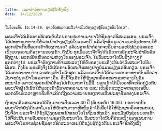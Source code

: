 ```yaml
---
title:  ເວລາສຳລັບການຮຽນຮູ້ອີກຄັ້ງໜຶ່ງ
date:  14/12/2020
---
```


`ໃນອົບພະຍົບ 16:14-29. ຊາວອິດສະລາເອນນັ້ນຈຳເປັນຕ້ອງຮຽນຮູ້ບົດຮຽນອັນໃດແດ່?.`

ພຣະເຈົ້າໄດ້ເຮັດການອັດສະຈັນໂດຍການປະທານມານາໃຫ້ຊົນຊາດອິສະລະເອນ. ພຣະເຈົ້າໄດ້ປະທານອາຫານໃຫ້ແກ່ເຂົາຢ່າງພຽງພໍໃນແຕ່ລະມື້. ແລ້ວຖ້າສົມມຸດວ່າ ພຣະອົງປະທານໃຫ້ພວກເຂົາເກີນທີ່ພວກເຂົາຕ້ອງການເດ? ແລ້ວພວກເຂົາກໍອາດຈະລືມວ່າພຣະອົງຊົງດູແລແລະເບິ່ງແຍງຄວາມຕ້ອງການຂອງເຂົາ. ດັ່ງນັ້ນ ທຸກມື້ພຣະເຈົ້າຈຶ່ງໄດ້ເຮັດການອັດສະຈັນສຳລັບຄົນທັງຫຼາຍ. ພວກເຂົາເຫັນຄວາມຫ່ວງໃຍຂອງພຣະເຈົ້າ. ໃນວັນສະບາໂຕນັ້ນສິ່ງຕ່າງໆກໍແຕກຕ່າງໄປ. ພຣະເຈົ້າຕ້ອງການທີ່ຈະສະແດງໃຫ້ຄົນຂອງພຣະອົງເຫັນວ່າວັນສະບາໂຕນັ້ນພິເສດ. ດັ່ງນັ້ນ ພຣະອົງຈຶ່ງໄດ້ເຮັດການອັດສະຈັນສອງຢ່າງບໍ່ແມ່ນພຽງແຕ່ອັນດຽວ. ພຣະເຈົ້າໄດ້ມອບອາຫານຈຳນວນສອງເທົ່າໃນວັນສຸກ. ແລ້ວພຣະເຈົ້າກໍໄດ້ອວຍພອນອາຫານນັ້ນເພື່ອວ່າມັນຈະບໍ່ບູດເນົ່າໃນເວລາກາງຄືນ. ສິ່ງນີ້ຈຶ່ງເຮັດໃຫ້ຊົນຊາດອິດສະລາເອນຫວ່າງໃນວັນສະບາໂຕ ເພາະວ່າພວກເຂົາບໍ່ຕ້ອງໄປເກັບມານາໃນມື້ນີ້. ພວກເຂົາໄດ້ມີເວລາທີ່ຈະຄິດກ່ຽວກັບພຣະເຈົ້າຜູ້ໄດ້ເຮັດໃຫ້ພວກເຂົາພົ້ນຈາກຄວາມບາບ ແລະ ເປັນອິດສະຫຼະຈາກຊາວເອຢິບ. ພວກເຂົາມີເວລາຫຼາຍຂຶ້ນທີ່ຈະຄິດເຖິງຄວາມໝາຍຂອງການເປັນປະຊາຊົນຂອງພຣະເຈົ້າ.

ຊົນຊາດອິດສະລາເອນໄດ້ກິນມານາເປັນເວລາ 40 ປີ (ອົບພະຍົບ 16:35). ນອກຈາກນັ້ນ ພຣະເຈົ້າກໍຍັງໄດ້ບອກໂມເຊໃຫ້ຮັກສາມານາໝໍ້ໜຶ່ງເອົາໄວ້້ເພື່ອໄວ້ໃຫ້ຊົນຊາດອິດສະລະເອນນັ້ນຈື່ວ່າ ພຣະເຈົ້າໄດ້ຊົງລ້ຽງດູພວກເຂົາແບບໃດໃນຖິ່ນແຫ້ງແລ້ງ. ແລະມັນຍັງຊ່ວຍພວກເຂົາໃຫ້ຈື່ປະສົບການອັນສວຍງາມຂອງວັນສະບາໂຕ. ວັນສະບາໂຕນັ້ນຄືສ່ວນໜຶ່ງຂອງແຜນການພຣະເຈົ້າໃນການຊ່ວຍຊົນຊາດອິດສະລາເອນໃຫ້ຮຽນຮູ້ກ່ຽວກັບພຣະເຈົ້າອີກຄັ້ງໜຶ່ງ.